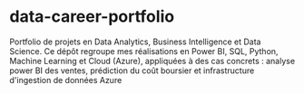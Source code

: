 # data-career-portfolio
Portfolio de projets en Data Analytics, Business Intelligence et Data Science. Ce dépôt regroupe mes réalisations en Power BI, SQL, Python, Machine Learning et Cloud (Azure), appliquées à des cas concrets : analyse power BI des ventes, prédiction du coût boursier et infrastructure d'ingestion de données Azure
